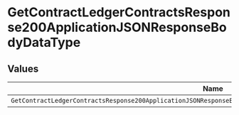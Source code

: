 # GetContractLedgerContractsResponse200ApplicationJSONResponseBodyDataType


## Values

| Name                                                                                                              | Value                                                                                                             |
| ----------------------------------------------------------------------------------------------------------------- | ----------------------------------------------------------------------------------------------------------------- |
| `GetContractLedgerContractsResponse200ApplicationJSONResponseBodyDataTypePostpaidCommitAutomatedInvoiceDeduction` | POSTPAID_COMMIT_AUTOMATED_INVOICE_DEDUCTION                                                                       |